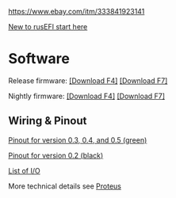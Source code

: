 https://www.ebay.com/itm/333841923141

[New to rusEFI start here](Home)

# Software

Release firmware: [[Download F4]](https://github.com/rusefi/rusefi/releases/latest/download/rusefi_bundle_proteus_f4.zip) [[Download F7]](https://github.com/rusefi/rusefi/releases/latest/download/rusefi_bundle_proteus_f7.zip)

Nightly firmware: [[Download F4]](https://rusefi.com/build_server/rusefi_bundle_proteus_f4.zip) [[Download F7]](https://rusefi.com/build_server/rusefi_bundle_proteus_f7.zip)

## Wiring & Pinout

[Pinout for version 0.3, 0.4, and 0.5 (green)](Hardware-Proteus-Wiring-v03)

[Pinout for version 0.2 (black)](Hardware-Proteus-Wiring-v02)

[List of I/O](https://github.com/mck1117/proteus#proteus)


More technical details see [Proteus](Proteus)
